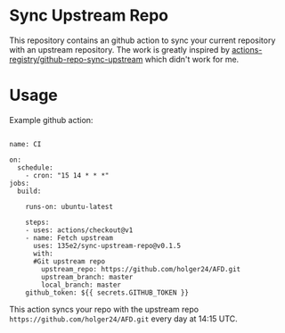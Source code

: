 # Sync Upstream Repo
This repository contains an github action to sync your current repository with an upstream repository. The work is greatly inspired by [actions-registry/github-repo-sync-upstream](https://github.com/actions-registry/github-repo-sync-upstream) which didn't work for me.

# Usage
Example github action:
```
 
name: CI

on: 
  schedule:
    - cron: "15 14 * * *"
jobs:
  build:

    runs-on: ubuntu-latest

    steps:
    - uses: actions/checkout@v1
    - name: Fetch upstream
      uses: 135e2/sync-upstream-repo@v0.1.5
      with:
      #Git upstream repo
        upstream_repo: https://github.com/holger24/AFD.git
        upstream_branch: master
        local_branch: master
	github_token: ${{ secrets.GITHUB_TOKEN }}

```

This action syncs your repo with the upstream repo ``` https://github.com/holger24/AFD.git ``` every day at 14:15 UTC.

